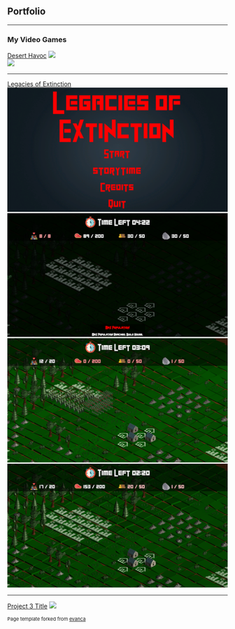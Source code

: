 ## Portfolio

---

### My Video Games 

[Desert Havoc](https://d4centertainment.itch.io/desert)
<img src="https://images/DesHAv1.png?raw=true"/>
<br>
<img src="https://images/DesHAv2.png?raw=true"/>

---
[Legacies of Extinction](https://policeproduction.itch.io/legacies-of-extinction)
<img src="images/Leg1.png?raw=true"/>
<br>
<img src="images/Leg2.png?raw=true"/>
<br>
<img src="images/Leg3.png?raw=true"/>
<br>
<img src="images/Leg4.png?raw=true"/>

---
[Project 3 Title](http://example.com/)
<img src="images/dummy_thumbnail.jpg?raw=true"/>


<p style="font-size:11px">Page template forked from <a href="https://github.com/evanca/quick-portfolio">evanca</a></p>
<!-- Remove above link if you don't want to attibute -->
